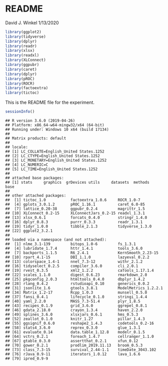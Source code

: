 README
================
David J. Winkel
1/13/2020

``` r
library(ggplot2)
library(tidyverse)
library(dplyr)
library(readr)
library(xlsx)
library(readxl)
library(XLConnect)
library(ggpubr)
library(caret)
library(dplyr)        
library(pROC)
library(ROCR)
library(factoextra)
library(tictoc)
```

This is the README file for the experiment.

``` r
sessionInfo()
```

    ## R version 3.6.0 (2019-04-26)
    ## Platform: x86_64-w64-mingw32/x64 (64-bit)
    ## Running under: Windows 10 x64 (build 17134)
    ## 
    ## Matrix products: default
    ## 
    ## locale:
    ## [1] LC_COLLATE=English_United States.1252 
    ## [2] LC_CTYPE=English_United States.1252   
    ## [3] LC_MONETARY=English_United States.1252
    ## [4] LC_NUMERIC=C                          
    ## [5] LC_TIME=English_United States.1252    
    ## 
    ## attached base packages:
    ## [1] stats     graphics  grDevices utils     datasets  methods   base     
    ## 
    ## other attached packages:
    ##  [1] tictoc_1.0           factoextra_1.0.6     ROCR_1.0-7          
    ##  [4] gplots_3.0.1.2       pROC_1.16.1          caret_6.0-85        
    ##  [7] lattice_0.20-38      ggpubr_0.2.4         magrittr_1.5        
    ## [10] XLConnect_0.2-15     XLConnectJars_0.2-15 readxl_1.3.1        
    ## [13] xlsx_0.6.1           forcats_0.4.0        stringr_1.4.0       
    ## [16] dplyr_0.8.3          purrr_0.3.3          readr_1.3.1         
    ## [19] tidyr_1.0.0          tibble_2.1.3         tidyverse_1.3.0     
    ## [22] ggplot2_3.2.1       
    ## 
    ## loaded via a namespace (and not attached):
    ##  [1] nlme_3.1-139         bitops_1.0-6         fs_1.3.1            
    ##  [4] lubridate_1.7.4      httr_1.4.1           tools_3.6.0         
    ##  [7] backports_1.1.5      R6_2.4.1             KernSmooth_2.23-15  
    ## [10] rpart_4.1-15         DBI_1.1.0            lazyeval_0.2.2      
    ## [13] colorspace_1.4-1     nnet_7.3-12          withr_2.1.2         
    ## [16] tidyselect_0.2.5     compiler_3.6.0       cli_2.0.1           
    ## [19] rvest_0.3.5          xml2_1.2.2           caTools_1.17.1.4    
    ## [22] scales_1.1.0         digest_0.6.23        rmarkdown_2.0       
    ## [25] pkgconfig_2.0.3      htmltools_0.4.0      dbplyr_1.4.2        
    ## [28] rlang_0.4.2          rstudioapi_0.10      generics_0.0.2      
    ## [31] jsonlite_1.6         gtools_3.8.1         ModelMetrics_1.2.2.1
    ## [34] Matrix_1.2-17        Rcpp_1.0.3           munsell_0.5.0       
    ## [37] fansi_0.4.1          lifecycle_0.1.0      stringi_1.4.4       
    ## [40] yaml_2.2.0           MASS_7.3-51.4        plyr_1.8.5          
    ## [43] recipes_0.1.9        grid_3.6.0           ggrepel_0.8.1       
    ## [46] gdata_2.18.0         crayon_1.3.4         haven_2.2.0         
    ## [49] splines_3.6.0        xlsxjars_0.6.1       hms_0.5.3           
    ## [52] zeallot_0.1.0        knitr_1.27           pillar_1.4.3        
    ## [55] ggsignif_0.6.0       reshape2_1.4.3       codetools_0.2-16    
    ## [58] stats4_3.6.0         reprex_0.3.0         glue_1.3.1          
    ## [61] evaluate_0.14        data.table_1.12.8    modelr_0.1.5        
    ## [64] vctrs_0.2.1          foreach_1.4.7        cellranger_1.1.0    
    ## [67] gtable_0.3.0         assertthat_0.2.1     xfun_0.12           
    ## [70] gower_0.2.1          prodlim_2019.11.13   broom_0.5.3         
    ## [73] class_7.3-15         survival_2.44-1.1    timeDate_3043.102   
    ## [76] rJava_0.9-11         iterators_1.0.12     lava_1.6.6          
    ## [79] ipred_0.9-9
